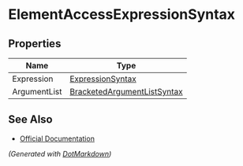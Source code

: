 # ElementAccessExpressionSyntax

## Properties

| Name         | Type                                                          |
| ------------ | ------------------------------------------------------------- |
| Expression   | [ExpressionSyntax](ExpressionSyntax.md)                       |
| ArgumentList | [BracketedArgumentListSyntax](BracketedArgumentListSyntax.md) |

## See Also

* [Official Documentation](https://docs.microsoft.com/en-us/dotnet/api/microsoft.codeanalysis.csharp.syntax.elementaccessexpressionsyntax)


*\(Generated with [DotMarkdown](http://github.com/JosefPihrt/DotMarkdown)\)*